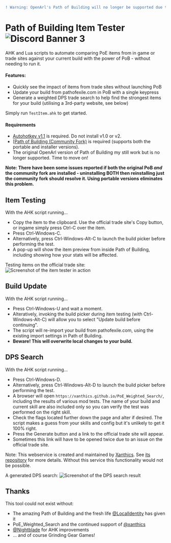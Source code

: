 ```diff
! Warning: OpenArl's Path of Building will no longer be supported due to difficulties supporting multiple file locations and lack of updates/community interest.
```

# Path of Building Item Tester ![Discord Banner 3](https://discordapp.com/api/guilds/520831275393613824/widget.png?style=shield)
AHK and Lua scripts to automate comparing PoE items from in game or trade sites against your current build with the power of PoB - without needing to run it.

#### Features:
* Quickly see the impact of items from trade sites without launching PoB
* Update your build from pathofexile.com in PoB with a single keypress
* Generate a weighted DPS trade search to help find the strongest items for your build (utilising a 3rd-party website, see below)

Simply run `TestItem.ahk` to get started.

#### Requirements
* [Autohotkey v1.1](https://www.autohotkey.com/) is required. Do not install v1.0 or v2.
* [[Path of Building (Community Fork)](https://github.com/PathOfBuildingCommunity/PathOfBuilding) is required (supports both the portable and installer versions).
* The original OpenArl version of Path of Building my still work but is no longer supported. Time to move on!

**Note: There have been some issues reported if both the original PoB *and* the community fork are installed - uninstalling BOTH then reinstalling just the community fork should resolve it. Using portable versions eliminates this problem.**

## Item Testing
With the AHK script running...
* Copy the item to the clipboard. Use the official trade site's Copy button, or ingame simply press Ctrl-C over the item.
* Press Ctrl-Windows-C.
* Alternatively, press Ctrl-Windows-Alt-C to launch the build picker before performing the test.
* A pop-up will show the item preview from inside Path of Building, including showing how your stats will be affected.

Testing items on the official trade site:
![Screenshot of the item tester in action](https://raw.githubusercontent.com/VolatilePulse/PoB-Item-Tester/master/imgs/sshot-tester.png)

## Build Update
With the AHK script running...
* Press Ctrl-Windows-U and wait a moment.
* Alteratively, invoking the build picker during item testing (with Ctrl-Windows-Alt-C) will allow you to select "Update build before continuing".
* The script will re-import your build from pathofexile.com, using the existing import settings in Path of Building.
* **Beware! This will overwrite local changes to your build.**

## DPS Search
With the AHK script running...
* Press Ctrl-Windows-D.
* Alternatively, press Ctrl-Windows-Alt-D to launch the build picker before performing the test.
* A browser will open `https://xanthics.github.io/PoE_Weighted_Search/`, including the results of various mod tests. The name of your build and current skill are also included only so you can verify the test was performed on the right skill.
* Check the flags located further down the page and alter if desired. The script makes a guess from your skills and config but it's unlikely to get it 100% right.
* Press the Generate button and a link to the official trade site will appear.
* Sometimes this link will have to be opened twice due to an issue on the official trade site.

Note: This webservice is created and maintained by [Xanthics](https://github.com/xanthics). See [its repository](https://github.com/xanthics/PoE_Weighted_Search) for more details.
Without this service this functionality would not be possible.

A generated DPS search:
![Screenshot of the DPS search result](https://raw.githubusercontent.com/VolatilePulse/PoB-Item-Tester/master/imgs/sshot-dps.png)

## Thanks
This tool could not exist without:
* The amazing Path of Building and the fresh life [@LocalIdentity](https://github.com/LocalIdentity) has given it
* PoE_Weighted_Search and the continued support of [@xanthics](https://github.com/xanthics)
* [@Nightblade](https://github.com/Nightblade) for AHK improvements
* ... and of course Grinding Gear Games!
